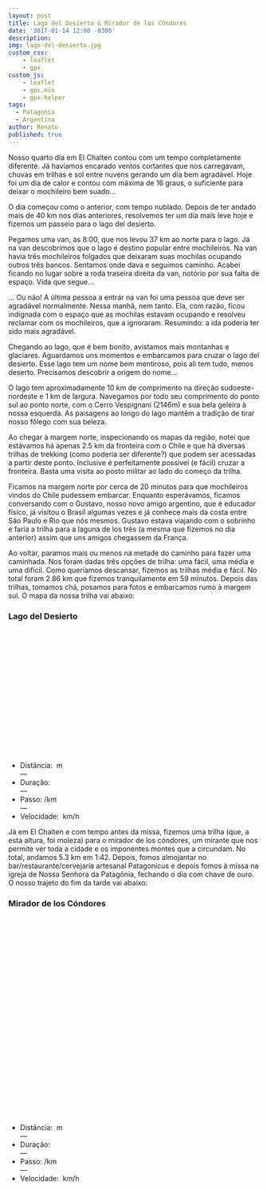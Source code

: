 ```yaml
---
layout: post
title: Lago del Desierto & Mirador de los Cóndores
date: '2017-01-14 12:00 -0300'
description:
img: lago-del-desierto.jpg
custom_css:
    - leaflet
    - gpx
custom_js:
    - leaflet
    - gpx.min
    - gpx-helper
tags:
  - Patagonia
  - Argentina
author: Renato
published: true
---
```


Nosso quarto dia em El Chalten contou com um tempo completamente diferente. Já
havíamos encarado ventos cortantes que nos carregavam, chuvas em trilhas e sol
entre nuvens gerando um dia bem agradável. Hoje foi um dia de calor e contou
com máxima de 16 graus, o suficiente para deixar o mochileiro bem suado...

O dia começou como o anterior, com tempo nublado. Depois de ter andado mais de
40 km nos dias anteriores, resolvemos ter um dia mais leve hoje e fizemos um
passeio para o lago del desierto.

Pegamos uma van, às 8:00, que nos levou 37 km ao norte para o lago. Já na van
descobrimos que o lago é destino popular entre mochileiros. Na van havia três
mochileiros folgados que deixaram suas mochilas ocupando outros três bancos.
Sentamos onde dava e seguimos caminho. Acabei ficando no lugar sobre a roda
traseira direita da van, notório por sua falta de espaço. Vida que segue...

... Ou não! A última pessoa a entrar na van foi uma pessoa que deve ser
agradável normalmente. Nessa manhã, nem tanto. Ela, com razão, ficou indignada
com o espaço que as mochilas estavam ocupando e resolveu reclamar com os
mochileiros, que a ignoraram. Resumindo: a ida poderia ter sido mais agradável.

Chegando ao lago, que é bem bonito, avistamos mais montanhas e glaciares.
Aguardamos uns momentos e embarcamos para cruzar o lago del desierto. Esse lago
tem um nome bem mentiroso, pois ali tem tudo, menos deserto. Precisamos
descobrir a origem do nome...

O lago tem aproximadamente 10 km de comprimento na direção sudoeste-nordeste
e 1 km de largura. Navegamos por todo seu comprimento do ponto sul ao ponto
norte, com o Cerro Vespignani (2146m) e sua bela geleira à nossa esquerda. As
paisagens ao longo do lago mantêm a tradição de tirar nosso fôlego com sua
beleza.

Ao chegar à margem norte, inspecionando os mapas da região, notei que estávamos
há apenas 2.5 km da fronteira com o Chile e que há diversas trilhas de trekking
(como poderia ser diferente?) que podem ser acessadas a partir deste ponto.
Inclusive é perfeitamente possível (e fácil) cruzar a fronteira. Basta uma
visita ao posto militar ao lado do começo da trilha.

Ficamos na margem norte por cerca de 20 minutos para que mochileiros vindos do
Chile pudessem embarcar. Enquanto esperávamos, ficamos conversando com
o Gustavo, nosso novo amigo argentino, que é educador físico, já visitou
o Brasil algumas vezes e já conhece mais da costa entre São Paulo e Rio que nós
mesmos. Gustavo estava viajando com o sobrinho e faria a trilha para a laguna
de los três (a mesma que fizemos no dia anterior) assim que uns amigos
chegassem da França.

Ao voltar, paramos mais ou menos na metade do caminho para fazer uma caminhada.
Nos foram dadas três opções de trilha: uma fácil, uma média e uma difícil. Como
queríamos descansar, fizemos as trilhas média e fácil. No total foram 2.86 km
que fizemos tranquilamente em 59 minutos. Depois das trilhas, tomamos chá,
posamos para fotos e embarcamos rumo à margem sul. O mapa da nossa trilha
vai abaixo:

<div class="gpx" id="gpx">
 <h3>Lago del Desierto</h3>
 <span class="start"></span>

 <div id="map1" class="map leaflet-container" style="height: 250px; position:relative;"></div>

 <ul class="info">
  <li>Distância:&nbsp;<span class="distance"></span>&nbsp;m</li>&mdash;
  <li>Duração:&nbsp;<span class="duration"></span></li>&mdash;
  <li>Passo:&nbsp;<span class="pace"></span>/km</li>&mdash;
  <li>Velocidade:&nbsp;<span class="speed"></span>&nbsp;km/h</li>
 </ul>
</div>

<script>
    var gpx = '{{site.baseurl}}/assets/gpx/2018-01-14-lago-del-desierto.gpx';
    display_gpx('gpx', 'map1', gpx);
</script>


Já em El Chalten e com tempo antes da missa, fizemos uma trilha (que, a esta
altura, foi moleza) para o mirador de los cóndores, um mirante que nos permite
ver toda a cidade e os imponentes montes que  a circundam. No total, andamos
5.3 km em 1:42. Depois, fomos almojantar no bar/restaurante/cervejaria
artesanal Patagonicus e depois fomos à missa na igreja de Nossa Senhora da
Patagônia, fechando o dia com chave de ouro. O nosso trajeto do fim da tarde
vai abaixo:

<div class="gpx" id="gpx2">
 <h3>Mirador de los Cóndores</h3>
 <span class="start"></span>

 <div id="map2" class="map leaflet-container" style="height: 400px; position:relative;"></div>

 <ul class="info">
  <li>Distância:&nbsp;<span class="distance"></span>&nbsp;m</li>&mdash;
  <li>Duração:&nbsp;<span class="duration"></span></li>&mdash;
  <li>Passo:&nbsp;<span class="pace"></span>/km</li>&mdash;
  <li>Velocidade:&nbsp;<span class="speed"></span>&nbsp;km/h</li>
 </ul>
</div>

<script>
    var gpx2
    = '{{site.baseurl}}/assets/gpx/2018-01-14-mirador-de-los-condores.gpx';
    display_gpx('gpx2', 'map2', gpx2);
</script>


